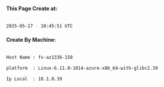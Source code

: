 
   
#### This Page Create at:

```bash

2025-05-17 - 10:45:51 UTC

```

#### Create By Machine:

```bash

Host Name : fv-az1336-158

platform  : Linux-6.11.0-1014-azure-x86_64-with-glibc2.39

Ip Local  : 10.1.0.39

```

